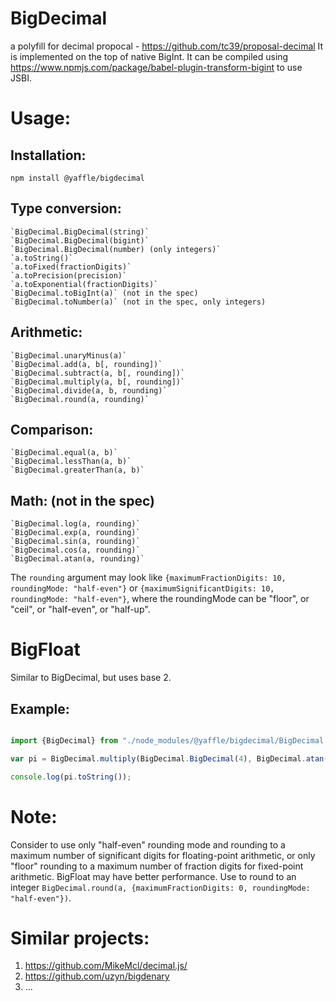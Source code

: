 # BigDecimal
a polyfill for decimal propocal - https://github.com/tc39/proposal-decimal
It is implemented on the top of native BigInt.
It can be compiled using https://www.npmjs.com/package/babel-plugin-transform-bigint to use JSBI.

# Usage:

## Installation:
`npm install @yaffle/bigdecimal`

## Type conversion:

    `BigDecimal.BigDecimal(string)`
    `BigDecimal.BigDecimal(bigint)`
    `BigDecimal.BigDecimal(number) (only integers)`
    `a.toString()`
    `a.toFixed(fractionDigits)`
    `a.toPrecision(precision)`
    `a.toExponential(fractionDigits)`
    `BigDecimal.toBigInt(a)` (not in the spec)
    `BigDecimal.toNumber(a)` (not in the spec, only integers)


## Arithmetic:

    `BigDecimal.unaryMinus(a)`
    `BigDecimal.add(a, b[, rounding])`
    `BigDecimal.subtract(a, b[, rounding])`
    `BigDecimal.multiply(a, b[, rounding])`
    `BigDecimal.divide(a, b, rounding)`
    `BigDecimal.round(a, rounding)`

## Comparison:

    `BigDecimal.equal(a, b)`
    `BigDecimal.lessThan(a, b)`
    `BigDecimal.greaterThan(a, b)`

## Math: (not in the spec)

    `BigDecimal.log(a, rounding)`
    `BigDecimal.exp(a, rounding)`
    `BigDecimal.sin(a, rounding)`
    `BigDecimal.cos(a, rounding)`
    `BigDecimal.atan(a, rounding)`

The `rounding` argument may look like `{maximumFractionDigits: 10, roundingMode: "half-even"}` or `{maximumSignificantDigits: 10, roundingMode: "half-even"}`, where the roundingMode can be "floor", or "ceil", or "half-even", or "half-up".

# BigFloat
Similar to BigDecimal, but uses base 2.

## Example:
```javascript

import {BigDecimal} from "./node_modules/@yaffle/bigdecimal/BigDecimal.js";

var pi = BigDecimal.multiply(BigDecimal.BigDecimal(4), BigDecimal.atan(BigDecimal.BigDecimal(1), {maximumSignificantDigits: 1000, roundingMode: "half-even"}));

console.log(pi.toString());

```

# Note:
Consider to use only "half-even" rounding mode and rounding to a maximum number of significant digits for floating-point arithmetic,
or only "floor" rounding to a maximum number of fraction digits for fixed-point arithmetic.
BigFloat may have better performance.
Use to round to an integer `BigDecimal.round(a, {maximumFractionDigits: 0, roundingMode: "half-even"})`.


# Similar projects:
1. https://github.com/MikeMcl/decimal.js/
2. https://github.com/uzyn/bigdenary
3. ...
